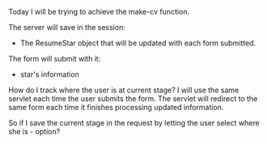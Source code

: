 Today I will be trying to achieve the make-cv function.

The server will save in the session: 
* The ResumeStar object that will be updated with each form submitted.

The form will submit with it:
* star's information

How do I track where the user is at current stage?
I will use the same servlet each time the user submits the form.
The servlet will redirect to the same form each time it finishes processing
updated information.

So if I save the current stage in the request
by letting the user select where she is - option?
